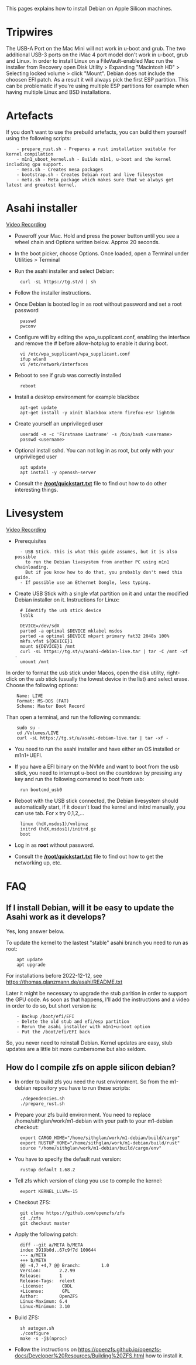 This pages explains how to install Debian on Apple Silicon machines.

# Tripwires
The USB-A Port on the Mac Mini will not work in u-boot and grub.  The two
additional USB-3 ports on the iMac 4 port model don't work in u-boot, grub
and Linux. In order to install Linux on a FileVault-enabled Mac run the
installer from Recovery open Disk Utility > Expanding "Macintosh HD" >
Selecting locked volume > click "Mount". Debian does not include the choosen
EFI patch. As a result it will always pick the first ESP partition. This can be
problematic if you're using multiple ESP partitions for example when having
multiple Linux and BSD installations.

# Artefacts
If you don't want to use the prebuild artefacts, you can build them yourself
using the following scripts:

        - prepare_rust.sh - Prepares a rust installation suitable for kernel compilation
        - m1n1_uboot_kernel.sh - Builds m1n1, u-boot and the kernel including gpu support.
        - mesa.sh - Creates mesa packages
        - bootstrap.sh - Creates Debian root and live filesystem
        - meta.sh - Meta package which makes sure that we always get latest and greatest kernel.

# Asahi installer

[Video Recording](https://tg.st/u/debian_asahi_installer.mp4)

* Poweroff your Mac. Hold and press the power button until you see a wheel chain and Options written below. Approx 20 seconds.

* In the boot picker, choose Options. Once loaded, open a Terminal under Utilities > Terminal

* Run the asahi installer and select Debian:

        curl -sL https://tg.st/d | sh

* Follow the installer instructions.

* Once Debian is booted log in as root without password and set a root password

        passwd
        pwconv

* Configure wifi by editing the wpa_supplicant.conf, enabling the interface and remove the # before allow-hotplug to enable it during boot.

        vi /etc/wpa_supplicant/wpa_supplicant.conf
        ifup wlan0
        vi /etc/network/interfaces

* Reboot to see if grub was correctly installed

        reboot

* Install a desktop environment for example blackbox

        apt-get update
        apt-get install -y xinit blackbox xterm firefox-esr lightdm

* Create yourself an unprivileged user

        useradd -m -c 'Firstname Lastname' -s /bin/bash <username>
        passwd <username>

* Optional install sshd. You can not log in as root, but only with your unprivileged user

        apt update
        apt install -y openssh-server

* Consult the **[/root/quickstart.txt](https://git.zerfleddert.de/cgi-bin/gitweb.cgi/m1-debian/blob_plain/refs/heads/master:/files/quickstart.txt)** file to find out how to do other interesting things.

# Livesystem

[Video Recording](https://tg.st/u/live.mp4)

* Prerequisites

        - USB Stick. this is what this guide assumes, but it is also possible
          to run the Debian livesystem from another PC using m1n1 chainloading.
          But if you know how to do that, you probably don't need this guide.
        - If possible use an Ethernet Dongle, less typing.

* Create USB Stick with a single vfat partition on it and untar the modified Debian installer on it. Instructions for Linux:

        # Identify the usb stick device
        lsblk

        DEVICE=/dev/sdX
        parted -a optimal $DEVICE mklabel msdos
        parted -a optimal $DEVICE mkpart primary fat32 2048s 100%
        mkfs.vfat ${DEVICE}1
        mount ${DEVICE}1 /mnt
        curl -sL https://tg.st/u/asahi-debian-live.tar | tar -C /mnt -xf -
        umount /mnt

In order to format the usb stick under Macos, open the disk utility, right-click on the usb stick (usually the lowest device in the list) and select erase. Choose the following options:

        Name: LIVE
        Format: MS-DOS (FAT)
        Scheme: Master Boot Record

Than open a terminal, and run the following commands:

        sudo su -
        cd /Volumes/LIVE
        curl -sL https://tg.st/u/asahi-debian-live.tar | tar -xf -

* You need to run the asahi installer and have either an OS installed or m1n1+UEFI.

* If you have a EFI binary on the NVMe and want to boot from the usb stick, you need to interrupt u-boot on the countdown by pressing any key and run the following comamnd to boot from usb:

        run bootcmd_usb0

* Reboot with the USB stick connected, the Debian livesystem should automatically start, if it doesn't load the kernel and initrd manually, you can use tab. For x try 0,1,2,...

        linux (hdX,msdos1)/vmlinuz
        initrd (hdX,msdos1)/initrd.gz
        boot

* Log in as **root** without password.

* Consult the **[/root/quickstart.txt](https://git.zerfleddert.de/cgi-bin/gitweb.cgi/m1-debian/blob_plain/refs/heads/master:/files/quickstart.txt)** file to find out how to get the networking up, etc.

# FAQ

## If I install Debian, will it be easy to update the Asahi work as it develops?

Yes, long answer below.

To update the kernel to the lastest "stable" asahi branch you need to run
as root:

        apt update
        apt upgrade

For installations before 2022-12-12, see <https://thomas.glanzmann.de/asahi/README.txt>

Later it might be necessary to upgrade the stub parition in order to
support the GPU code. As soon as that happens, I'll add the
instructions and a video in order to do so, but short version is:

        - Backup /boot/efi/EFI
        - Delete the old stub and efi/esp partition
        - Rerun the asahi installer with m1n1+u-boot option
        - Put the /boot/efi/EFI back

So, you never need to reinstall Debian. Kernel updates are easy, stub
updates are a little bit more cumbersome but also seldom.

## How do I compile zfs on apple silicon debian?

- In order to build zfs you need the rust environment. So from the m1-debian
  repository you have to run these scripts:

        ./dependencies.sh
        ./prepare_rust.sh

- Prepare your zfs build environment. You need to replace
  /home/sithglan/work/m1-debian with your path to
  your m1-debian checkout:

        export CARGO_HOME="/home/sithglan/work/m1-debian/build/cargo"
        export RUSTUP_HOME="/home/sithglan/work/m1-debian/build/rust"
        source "/home/sithglan/work/m1-debian/build/cargo/env"

- You have to specify the default rust version:

        rustup default 1.68.2

- Tell zfs which version of clang you use to compile the kernel:

        export KERNEL_LLVM=-15

- Checkout ZFS:

        git clone https://github.com/openzfs/zfs
        cd ./zfs
        git checkout master

- Apply the following patch:

        diff --git a/META b/META
        index 3919b0d..67c9f7d 100644
        --- a/META
        +++ b/META
        @@ -4,7 +4,7 @@ Branch:        1.0
        Version:       2.2.99
        Release:       1
        Release-Tags:  relext
        -License:       CDDL
        +License:       GPL
        Author:        OpenZFS
        Linux-Maximum: 6.4
        Linux-Minimum: 3.10

- Build ZFS:

        sh autogen.sh
        ./configure
        make -s -j$(nproc)

- Follow the instructions on <https://openzfs.github.io/openzfs-docs/Developer%20Resources/Building%20ZFS.html> how to install it.
